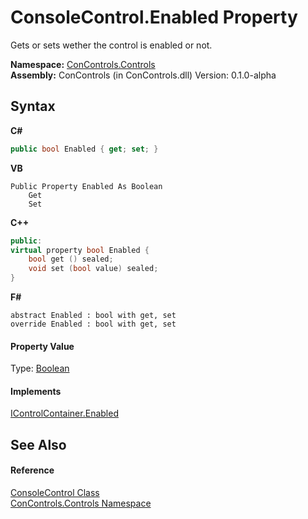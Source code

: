 # ConsoleControl.Enabled Property 
 

Gets or sets wether the control is enabled or not.

**Namespace:**&nbsp;<a href="8161a036-2926-0ace-99d3-20346d250e3b">ConControls.Controls</a><br />**Assembly:**&nbsp;ConControls (in ConControls.dll) Version: 0.1.0-alpha

## Syntax

**C#**<br />
``` C#
public bool Enabled { get; set; }
```

**VB**<br />
``` VB
Public Property Enabled As Boolean
	Get
	Set
```

**C++**<br />
``` C++
public:
virtual property bool Enabled {
	bool get () sealed;
	void set (bool value) sealed;
}
```

**F#**<br />
``` F#
abstract Enabled : bool with get, set
override Enabled : bool with get, set
```


#### Property Value
Type: <a href="https://docs.microsoft.com/dotnet/api/system.boolean" target="_blank">Boolean</a>

#### Implements
<a href="48aa03b0-fd9e-7c56-7cfb-8c34eea47d92">IControlContainer.Enabled</a><br />

## See Also


#### Reference
<a href="eae0acea-bdd1-dc08-7fda-dcd25c5f2082">ConsoleControl Class</a><br /><a href="8161a036-2926-0ace-99d3-20346d250e3b">ConControls.Controls Namespace</a><br />